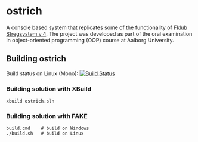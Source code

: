 ostrich
=======
A console based system that replicates some of the functionality of [Fklub Stregsystem v.4](http://www.fklub.dk/treo/stregsystem/historie). The project was developed as part of the oral examination in object-oriented programming (OOP) course at Aalborg University.

Building ostrich
----------------
Build status on Linux (Mono): [![Build Status](https://magnum.travis-ci.com/sheikhomar/ostrich.svg?token=VhLSAzQCPvZKE9f8UDxP&branch=master)](https://magnum.travis-ci.com/sheikhomar/ostrich)

### Building solution with XBuild

    xbuild ostrich.sln

### Building solution with FAKE

    build.cmd    # build on Windows
    ./build.sh   # build on Linux